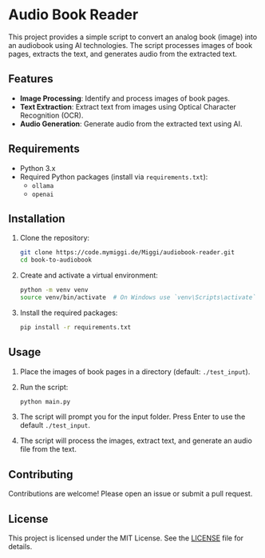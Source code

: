# Audio Book Reader

This project provides a simple script to convert an analog book (image) into an audiobook using AI technologies. The script processes images of book pages, extracts the text, and generates audio from the extracted text.

## Features

- **Image Processing**: Identify and process images of book pages.
- **Text Extraction**: Extract text from images using Optical Character Recognition (OCR).
- **Audio Generation**: Generate audio from the extracted text using AI.

## Requirements

- Python 3.x
- Required Python packages (install via `requirements.txt`):
  - `ollama`
  - `openai`

## Installation

1. Clone the repository:
   ```bash
   git clone https://code.mymiggi.de/Miggi/audiobook-reader.git
   cd book-to-audiobook
   ```

2. Create and activate a virtual environment:
   ```bash
   python -m venv venv
   source venv/bin/activate  # On Windows use `venv\Scripts\activate`
   ```

3. Install the required packages:
   ```bash
   pip install -r requirements.txt
   ```

## Usage

1. Place the images of book pages in a directory (default: `./test_input`).

2. Run the script:
   ```bash
   python main.py
   ```

3. The script will prompt you for the input folder. Press Enter to use the default `./test_input`.

4. The script will process the images, extract text, and generate an audio file from the text.


## Contributing

Contributions are welcome! Please open an issue or submit a pull request.

## License

This project is licensed under the MIT License. See the [LICENSE](LICENSE) file for details.